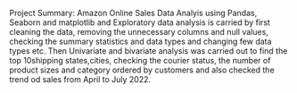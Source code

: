 Project Summary:
Amazon Online Sales Data Analyis using Pandas, Seaborn and matplotlib and Exploratory data analysis is carried by first cleaning the data, removing the unnecessary columns and null values, checking the summary statistics and data types and changing few data types etc.
Then Univariate and bivariate analysis was carried out to find the top 10shipping states,cities,
checking the courier status, the number of product sizes and category ordered by customers and also checked the trend od sales from April to July 2022.
